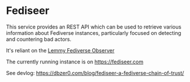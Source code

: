 # Fediseer

This service provides an REST API which can be used to retrieve various information about Fediverse instances, particularly focused on detecting and countering bad actors.

It's reliant on the [Lemmy Fediverse Observer](https://lemmy.fediverse.observer/)

The currently running instance is on https://fediseer.com

See devlog: https://dbzer0.com/blog/fediseer-a-fediverse-chain-of-trust/